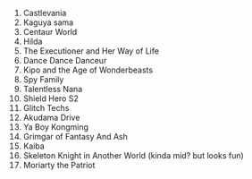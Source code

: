 1. Castlevania
2. Kaguya sama
3. Centaur World
4. Hilda
5. The Executioner and Her Way of Life
6. Dance Dance Danceur
7. Kipo and the Age of Wonderbeasts
8. Spy Family 
9. Talentless Nana
10. Shield Hero S2
11. Glitch Techs
12. Akudama Drive
13. Ya Boy Kongming
14. Grimgar of Fantasy And Ash
15. Kaiba
16. Skeleton Knight in Another World (kinda mid? but looks fun)
17. Moriarty the Patriot